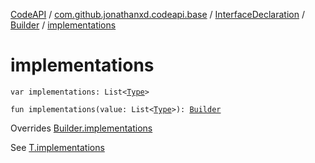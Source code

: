 [CodeAPI](../../../index.md) / [com.github.jonathanxd.codeapi.base](../../index.md) / [InterfaceDeclaration](../index.md) / [Builder](index.md) / [implementations](.)

# implementations

`var implementations: List<`[`Type`](http://docs.oracle.com/javase/6/docs/api/java/lang/reflect/Type.html)`>`

`fun implementations(value: List<`[`Type`](http://docs.oracle.com/javase/6/docs/api/java/lang/reflect/Type.html)`>): `[`Builder`](index.md)

Overrides [Builder.implementations](../../-implementation-holder/-builder/implementations.md)

See [T.implementations](#)

